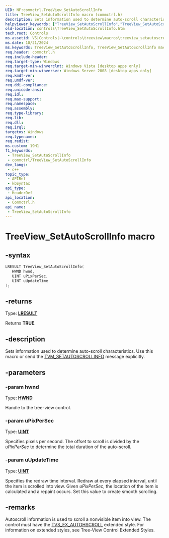 ```yaml
---
UID: NF:commctrl.TreeView_SetAutoScrollInfo
title: TreeView_SetAutoScrollInfo macro (commctrl.h)
description: Sets information used to determine auto-scroll characteristics. Use this macro or send the TVM_SETAUTOSCROLLINFO message explicitly.
helpviewer_keywords: ["TreeView_SetAutoScrollInfo","TreeView_SetAutoScrollInfo macro [Windows Controls]","_shell_TreeView_SetAutoScrollInfo","_shell_TreeView_SetAutoScrollInfo_cpp","commctrl/TreeView_SetAutoScrollInfo","controls.TreeView_SetAutoScrollInfo","controls._shell_TreeView_SetAutoScrollInfo"]
old-location: controls\TreeView_SetAutoScrollInfo.htm
tech.root: Controls
ms.assetid: VS|Controls|~\controls\treeview\macros\treeview_setautoscrollinfo.htm
ms.date: 10/21/2024
ms.keywords: TreeView_SetAutoScrollInfo, TreeView_SetAutoScrollInfo macro [Windows Controls], _shell_TreeView_SetAutoScrollInfo, _shell_TreeView_SetAutoScrollInfo_cpp, commctrl/TreeView_SetAutoScrollInfo, controls.TreeView_SetAutoScrollInfo, controls._shell_TreeView_SetAutoScrollInfo
req.header: commctrl.h
req.include-header: 
req.target-type: Windows
req.target-min-winverclnt: Windows Vista [desktop apps only]
req.target-min-winversvr: Windows Server 2008 [desktop apps only]
req.kmdf-ver: 
req.umdf-ver: 
req.ddi-compliance: 
req.unicode-ansi: 
req.idl: 
req.max-support: 
req.namespace: 
req.assembly: 
req.type-library: 
req.lib: 
req.dll: 
req.irql: 
targetos: Windows
req.typenames: 
req.redist: 
ms.custom: 19H1
f1_keywords:
 - TreeView_SetAutoScrollInfo
 - commctrl/TreeView_SetAutoScrollInfo
dev_langs:
 - c++
topic_type:
 - APIRef
 - kbSyntax
api_type:
 - HeaderDef
api_location:
 - Commctrl.h
api_name:
 - TreeView_SetAutoScrollInfo
---
```


# TreeView_SetAutoScrollInfo macro

## -syntax

```cpp
LRESULT TreeView_SetAutoScrollInfo(
   HWND hwnd,
   UINT uPixPerSec,
   UINT uUpdateTime
);
```

## -returns

Type: **[LRESULT](/windows/desktop/winprog/windows-data-types)**

Returns <b>TRUE</b>.


## -description

Sets information used to determine auto-scroll characteristics. Use this macro or send the <a href="/windows/desktop/Controls/tvm-setautoscrollinfo">TVM_SETAUTOSCROLLINFO</a> message explicitly.

## -parameters

### -param hwnd

Type: <b><a href="/windows/desktop/WinProg/windows-data-types">HWND</a></b>

Handle to the tree-view control.

### -param uPixPerSec

Type: <b><a href="/windows/desktop/WinProg/windows-data-types">UINT</a></b>

Specifies pixels per second. The offset to scroll is divided by the <i>uPixPerSec</i> to determine the total duration of the auto-scroll.

### -param uUpdateTime

Type: <b><a href="/windows/desktop/WinProg/windows-data-types">UINT</a></b>

Specifies the redraw time interval. Redraw at every elapsed interval, until the item is scrolled into view.  Given <i>uPixPerSec</i>, the location of the item is calculated and a repaint occurs. Set this value to create smooth scrolling.

## -remarks

Autoscroll information is used to scroll a nonvisible item into view. The control must have the <a href="/windows/desktop/Controls/tree-view-control-window-extended-styles">TVS_EX_AUTOHSCROLL</a> extended style. For information on extended styles, see Tree-View Control Extended Styles.
